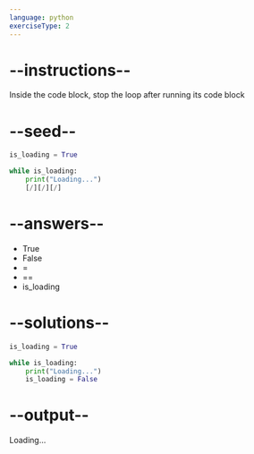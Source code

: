 ```yaml
---
language: python
exerciseType: 2
---
```


# --instructions--

Inside the code block, stop the loop after running its code block

# --seed--

```python
is_loading = True

while is_loading:
    print("Loading...")
    [/][/][/]
```

# --answers--

- True
- False
-  = 
-  == 
- is_loading

# --solutions--

```python
is_loading = True

while is_loading:
    print("Loading...")
    is_loading = False
```

# --output--

Loading...
